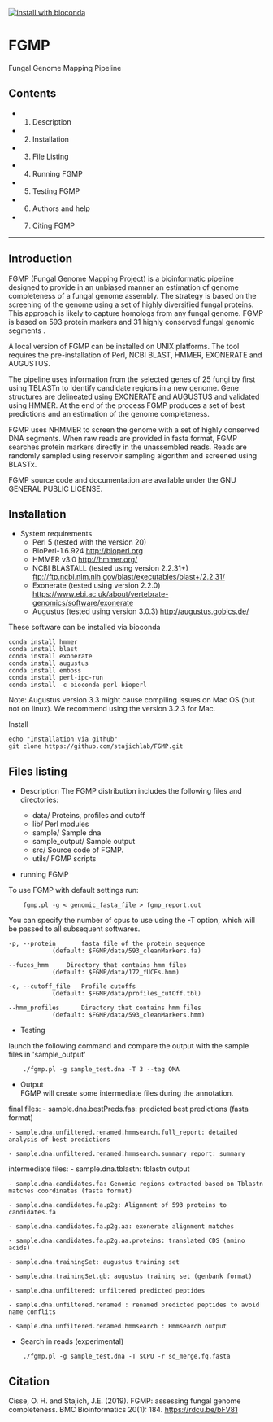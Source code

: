 [![install with bioconda](https://img.shields.io/badge/install%20with-bioconda-brightgreen.svg?style=flat)](http://bioconda.github.io/recipes/fgmp/README.html)

# FGMP 
Fungal Genome Mapping Pipeline

## Contents

+ 1. Description
+ 2. Installation
+ 3. File Listing
+ 4. Running FGMP
+ 5. Testing FGMP
+ 6. Authors and help
+ 7. Citing FGMP

----------------------------------------
## Introduction

FGMP (Fungal Genome Mapping Project) is a bioinformatic pipeline designed to 
provide in an unbiased manner an estimation of genome completeness of a fungal
genome assembly. The strategy is based on the screening of the genome using a 
set of highly diversified fungal proteins. This approach is likely to capture homologs from any 
fungal genome. FGMP is based on 593 protein markers and 31 highly conserved fungal genomic segments .  

A local version of FGMP can be installed on UNIX platforms. The tool requires the
pre-installation of Perl, NCBI BLAST, HMMER, EXONERATE and AUGUSTUS. 

The pipeline uses information from the selected genes of 25 fungi by first using TBLASTn to 
identify candidate regions in a new genome. Gene structures are delineated using EXONERATE and AUGUSTUS
and validated using HMMER. At the end of the process FGMP produces a set of best predictions and an estimation of the genome 
completeness. 

FGMP uses NHMMER to screen the genome with a set of highly conserved DNA segments. When raw reads are provided in fasta format, 
FGMP searches protein markers directly in the unassembled reads. Reads are randomly sampled using reservoir sampling
algorithm and screened using BLASTx.

FGMP source code and documentation are available under the GNU GENERAL PUBLIC LICENSE.

## Installation
+ System requirements
	- Perl 5 (tested with the version 20)
	- BioPerl-1.6.924 http://bioperl.org
	- HMMER v3.0    http://hmmer.org/
	- NCBI BLASTALL (tested using version 2.2.31+) ftp://ftp.ncbi.nlm.nih.gov/blast/executables/blast+/2.2.31/
	- Exonerate (tested using version 2.2.0) https://www.ebi.ac.uk/about/vertebrate-genomics/software/exonerate
	- Augustus (tested using version 3.0.3) http://augustus.gobics.de/

These software can be installed via bioconda

```shell
conda install hmmer
conda install blast
conda install exonerate
conda install augustus
conda install emboss
conda install perl-ipc-run
conda install -c bioconda perl-bioperl
```

Note: Augustus version 3.3 might cause compiling issues on Mac OS (but not on linux). We recommend using the version 3.2.3 for Mac.

Install
```shell
echo "Installation via github"
git clone https://github.com/stajichlab/FGMP.git
```

## Files listing

+ Description
	The FGMP distribution includes the following files and directories:

	- data/				Proteins, profiles and cutoff
	- lib/				Perl modules
	- sample/			Sample dna
	- sample_output/		Sample output
	- src/				Source code of FGMP.	
	- utils/			FGMP scripts

+ running FGMP

To use FGMP with default settings run:
```shell
	fgmp.pl -g < genomic_fasta_file > fgmp_report.out
```

You can specify the number of cpus to use using the -T option, which will be passed
to all subsequent softwares.

	-p, --protein		fasta file of the protein sequence
				(default: $FGMP/data/593_cleanMarkers.fa)

	--fuces_hmm		Directory that contains hmm files
				(default: $FGMP/data/172_fUCEs.hmm)

	-c, --cutoff_file	Profile cutoffs
				(default: $FGMP/data/profiles_cutOff.tbl)
				
	--hmm_profiles		Directory that contains hmm files
				(default: $FGMP/data/593_cleanMarkers.hmm)

	
+ Testing

launch the following command and compare the output with the sample files in 'sample_output'
```shell
	./fgmp.pl -g sample_test.dna -T 3 --tag OMA
```

+ Output 	
FGMP will create some intermediate files during the annotation.

final files:
	- sample.dna.bestPreds.fas: predicted best predictions (fasta format)

	- sample.dna.unfiltered.renamed.hmmsearch.full_report: detailed analysis of best predictions

	- sample.dna.unfiltered.renamed.hmmsearch.summary_report: summary

intermediate files: 
	- sample.dna.tblastn: 	tblastn output

	- sample.dna.candidates.fa: Genomic regions extracted based on Tblastn matches coordinates (fasta format)

	- sample.dna.candidates.fa.p2g: Alignment of 593 proteins to candidates.fa

	- sample.dna.candidates.fa.p2g.aa: exonerate alignment matches

	- sample.dna.candidates.fa.p2g.aa.proteins: translated CDS (amino acids)

	- sample.dna.trainingSet: augustus training set

	- sample.dna.trainingSet.gb: augustus training set (genbank format)

	- sample.dna.unfiltered: unfiltered predicted peptides

	- sample.dna.unfiltered.renamed : renamed predicted peptides to avoid name conflits

	- sample.dna.unfiltered.renamed.hmmsearch : Hmmsearch output

+ Search in reads (experimental)

```shell
	./fgmp.pl -g sample_test.dna -T $CPU -r sd_merge.fq.fasta
```

## Citation
Cisse, O. H. and Stajich, J.E. (2019). FGMP: assessing fungal genome completeness. BMC Bioinformatics 20(1): 184.
https://rdcu.be/bFV81
